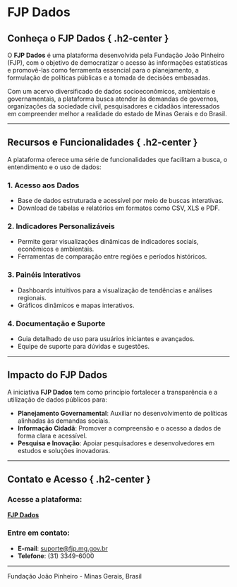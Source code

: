 # FJP Dados

## Conheça o FJP Dados { .h2-center }

O **FJP Dados** é uma plataforma desenvolvida pela Fundação João Pinheiro (FJP), com o objetivo de democratizar o acesso às informações estatísticas e promovê-las como ferramenta essencial para o planejamento, a formulação de políticas públicas e a tomada de decisões embasadas.

Com um acervo diversificado de dados socioeconômicos, ambientais e governamentais, a plataforma busca atender às demandas de governos, organizações da sociedade civil, pesquisadores e cidadãos interessados em compreender melhor a realidade do estado de Minas Gerais e do Brasil.

---

## Recursos e Funcionalidades { .h2-center }

A plataforma oferece uma série de funcionalidades que facilitam a busca, o entendimento e o uso de dados:

### **1. Acesso aos Dados**
- Base de dados estruturada e acessível por meio de buscas interativas.
- Download de tabelas e relatórios em formatos como CSV, XLS e PDF.

### **2. Indicadores Personalizáveis**
- Permite gerar visualizações dinâmicas de indicadores sociais, econômicos e ambientais.
- Ferramentas de comparação entre regiões e períodos históricos.

### **3. Painéis Interativos**
- Dashboards intuitivos para a visualização de tendências e análises regionais.
- Gráficos dinâmicos e mapas interativos.

### **4. Documentação e Suporte**
- Guia detalhado de uso para usuários iniciantes e avançados.
- Equipe de suporte para dúvidas e sugestões.

---

## Impacto do FJP Dados

A iniciativa **FJP Dados** tem como princípio fortalecer a transparência e a utilização de dados públicos para:

- **Planejamento Governamental**: Auxiliar no desenvolvimento de políticas alinhadas às demandas sociais.
- **Informação Cidadã**: Promover a compreensão e o acesso a dados de forma clara e acessível.
- **Pesquisa e Inovação**: Apoiar pesquisadores e desenvolvedores em estudos e soluções inovadoras.

---

## Contato e Acesso { .h2-center }

### Acesse a plataforma:
[**FJP Dados**](https://fjp.mg.gov.br/dados)

### Entre em contato:
- **E-mail**: suporte@fjp.mg.gov.br
- **Telefone**: (31) 3349-6000

---

<div class="footer">
  <p>Fundação João Pinheiro - Minas Gerais, Brasil</p>
</div>

